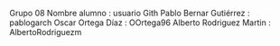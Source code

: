 Grupo 08
Nombre alumno : usuario Gith
Pablo Bernar Gutiérrez : pablogarch
Oscar Ortega Díaz : OOrtega96
Alberto Rodriguez Martin : AlbertoRodriguezm